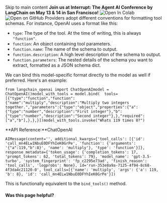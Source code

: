 Skip to main content
**Join us at Interrupt: The Agent AI Conference by LangChain on May 13 & 14 in San Francisco!**
![Open In Colab](https://colab.research.google.com/assets/colab-badge.svg)![Open on GitHub](https://img.shields.io/badge/Open%20on%20GitHub-grey?logo=github&logoColor=white)
Providers adopt different conventions for formatting tool schemas. For instance, OpenAI uses a format like this:
  * `type`: The type of the tool. At the time of writing, this is always `"function"`.
  * `function`: An object containing tool parameters.
  * `function.name`: The name of the schema to output.
  * `function.description`: A high level description of the schema to output.
  * `function.parameters`: The nested details of the schema you want to extract, formatted as a JSON schema dict.


We can bind this model-specific format directly to the model as well if preferred. Here's an example:
```
from langchain_openai import ChatOpenAImodel = ChatOpenAI()model_with_tools = model.bind(  tools=[{"type":"function","function":{"name":"multiply","description":"Multiply two integers together.","parameters":{"type":"object","properties":{"a":{"type":"number","description":"First integer"},"b":{"type":"number","description":"Second integer"},},"required":["a","b"],},},}])model_with_tools.invoke("Whats 119 times 8?")
```

**API Reference:**ChatOpenAI
```
AIMessage(content='', additional_kwargs={'tool_calls': [{'id': 'call_mn4ELw1NbuE0DFYhIeK0GrPe', 'function': {'arguments': '{"a":119,"b":8}', 'name': 'multiply'}, 'type': 'function'}]}, response_metadata={'token_usage': {'completion_tokens': 17, 'prompt_tokens': 62, 'total_tokens': 79}, 'model_name': 'gpt-3.5-turbo', 'system_fingerprint': 'fp_c2295e73ad', 'finish_reason': 'tool_calls', 'logprobs': None}, id='run-353e8a9a-7125-4f94-8c68-4f3da4c21120-0', tool_calls=[{'name': 'multiply', 'args': {'a': 119, 'b': 8}, 'id': 'call_mn4ELw1NbuE0DFYhIeK0GrPe'}])
```

This is functionally equivalent to the `bind_tools()` method.
#### Was this page helpful?
